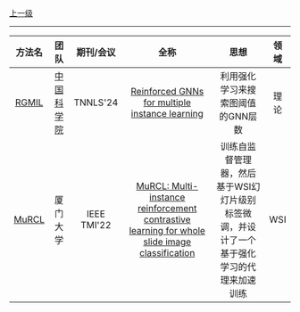 [上一级](README.md)

---


|方法名|团队|期刊/会议|全称|思想|领域|
:-------------------------------------------------:|:-----------------------------------------------------------------------------------------------------------------:|:---:|:---:|:--------------------------------------------------:|:---:
|[RGMIL](https://github.com/RingBDStack/RGMIL)|[中国科学院](https://scholar.google.com/citations?hl=zh-CN&user=wR5Z5bwAAAAJ)|TNNLS'24|[Reinforced GNNs for multiple instance learning](https://inkiyinji.blog.csdn.net/article/details/138605664)|利用强化学习来搜索图阈值的GNN层数|理论
|[MuRCL](https://github.com/wwu98934/MuRCL)|厦门大学|IEEE TMI'22|[MuRCL: Multi-instance reinforcement contrastive learning for whole slide image classification](https://blog.csdn.net/weixin_44575152/article/details/128288963)|训练自监督管理器，然后基于WSI幻灯片级别标签微调，并设计了一个基于强化学习的代理来加速训练|WSI
